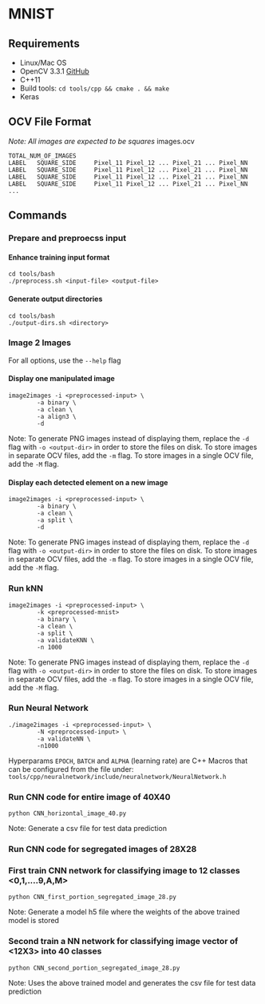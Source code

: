 # MNIST

## Requirements
* Linux/Mac OS
* OpenCV 3.3.1 [GitHub](https://github.com/opencv/opencv/tree/3.3.1)
* C++11
* Build tools: `cd tools/cpp && cmake . && make`
* Keras

## OCV File Format
*Note: All images are expected to be squares*
images.ocv
```
TOTAL_NUM_OF_IMAGES
LABEL   SQUARE_SIDE     Pixel_11 Pixel_12 ... Pixel_21 ... Pixel_NN
LABEL   SQUARE_SIDE     Pixel_11 Pixel_12 ... Pixel_21 ... Pixel_NN
LABEL   SQUARE_SIDE     Pixel_11 Pixel_12 ... Pixel_21 ... Pixel_NN
LABEL   SQUARE_SIDE     Pixel_11 Pixel_12 ... Pixel_21 ... Pixel_NN
...
```

## Commands

### Prepare and preproecss input
#### Enhance training input format
```
cd tools/bash
./preprocess.sh <input-file> <output-file>
```

#### Generate output directories
```
cd tools/bash
./output-dirs.sh <directory>
```

### Image 2 Images
For all options, use the `--help` flag

#### Display one manipulated image
```
image2images -i <preprocessed-input> \
        -a binary \
        -a clean \
        -a align3 \
        -d
```
Note: To generate PNG images instead of displaying them, replace the `-d` flag with `-o <output-dir>` 
in order to store the files on disk. To store images in separate OCV files, add the `-m` flag. 
To store images in a single OCV file, add the `-M` flag.

#### Display each detected element on a new image
```
image2images -i <preprocessed-input> \
        -a binary \
        -a clean \
        -a split \
        -d
```
Note: To generate PNG images instead of displaying them, replace the `-d` flag with `-o <output-dir>` 
in order to store the files on disk. To store images in separate OCV files, add the `-m` flag. 
To store images in a single OCV file, add the `-M` flag.

### Run kNN
```
image2images -i <preprocessed-input> \
        -k <preprocessed-mnist>
        -a binary \
        -a clean \
        -a split \
        -a validateKNN \
        -n 1000
```
Note: To generate PNG images instead of displaying them, replace the `-d` flag with `-o <output-dir>` 
in order to store the files on disk. To store images in separate OCV files, add the `-m` flag. 
To store images in a single OCV file, add the `-M` flag.

### Run Neural Network
```
./image2images -i <preprocessed-input> \
        -N <preprocessed-input> \
        -a validateNN \
        -n1000
```
Hyperparams `EPOCH`, `BATCH` and `ALPHA` (learning rate) are C++ Macros that can be configured from the file under: `tools/cpp/neuralnetwork/include/neuralnetwork/NeuralNetwork.h`

### Run CNN code for entire image of 40X40
```
python CNN_horizontal_image_40.py
```
Note: Generate a csv file for test data prediction

### Run CNN code for segregated images of 28X28

### First train CNN network for classifying image to 12 classes <0,1,....9,A,M>
```
python CNN_first_portion_segregated_image_28.py
```
Note: Generate a model h5 file where the weights of the above trained model is stored

### Second train a NN network for classifying image vector of <12X3> into 40 classes
```
python CNN_second_portion_segregated_image_28.py
```
Note: Uses the above trained model and generates the csv file for test data prediction

